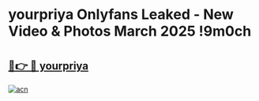 # yourpriya Onlyfans Leaked - New Video & Photos March 2025 !9m0ch

# <h2><a href="https://ehz422.iuczelnia.edu.pl?title=yourpriya&ref=9m0ch">🔗👉 🔴 yourpriya</a></h2>

[![acn](https://github.com/user-attachments/assets/0f9c940e-d8b0-45ae-aac7-cd30a18b3e1c)](https://ehz422.iuczelnia.edu.pl?title=yourpriya&ref=9m0ch)

